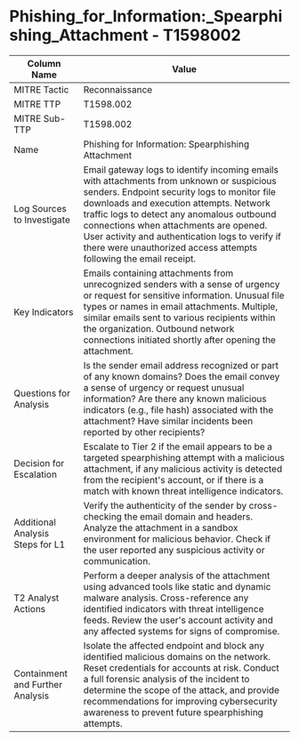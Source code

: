 # Phishing_for_Information:_Spearphishing_Attachment - T1598002

| Column Name | Value |
|-------------|-------|
| MITRE Tactic | Reconnaissance |
| MITRE TTP | T1598.002 |
| MITRE Sub-TTP | T1598.002 |
| Name | Phishing for Information: Spearphishing Attachment |
| Log Sources to Investigate | Email gateway logs to identify incoming emails with attachments from unknown or suspicious senders. Endpoint security logs to monitor file downloads and execution attempts. Network traffic logs to detect any anomalous outbound connections when attachments are opened. User activity and authentication logs to verify if there were unauthorized access attempts following the email receipt. |
| Key Indicators | Emails containing attachments from unrecognized senders with a sense of urgency or request for sensitive information. Unusual file types or names in email attachments. Multiple, similar emails sent to various recipients within the organization. Outbound network connections initiated shortly after opening the attachment. |
| Questions for Analysis | Is the sender email address recognized or part of any known domains? Does the email convey a sense of urgency or request unusual information? Are there any known malicious indicators (e.g., file hash) associated with the attachment? Have similar incidents been reported by other recipients? |
| Decision for Escalation | Escalate to Tier 2 if the email appears to be a targeted spearphishing attempt with a malicious attachment, if any malicious activity is detected from the recipient's account, or if there is a match with known threat intelligence indicators. |
| Additional Analysis Steps for L1 | Verify the authenticity of the sender by cross-checking the email domain and headers. Analyze the attachment in a sandbox environment for malicious behavior. Check if the user reported any suspicious activity or communication. |
| T2 Analyst Actions | Perform a deeper analysis of the attachment using advanced tools like static and dynamic malware analysis. Cross-reference any identified indicators with threat intelligence feeds. Review the user's account activity and any affected systems for signs of compromise. |
| Containment and Further Analysis | Isolate the affected endpoint and block any identified malicious domains on the network. Reset credentials for accounts at risk. Conduct a full forensic analysis of the incident to determine the scope of the attack, and provide recommendations for improving cybersecurity awareness to prevent future spearphishing attempts. |
